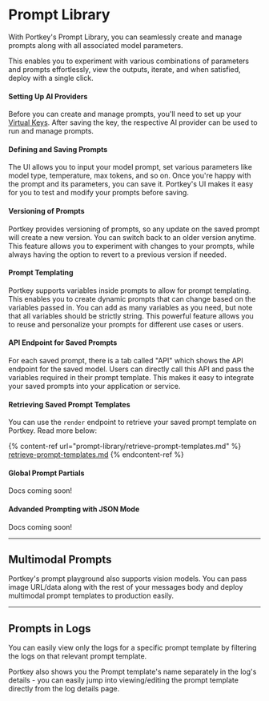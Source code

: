 # Prompt Library

With Portkey's Prompt Library, you can seamlessly create and manage prompts along with all associated model parameters.&#x20;

This enables you to experiment with various combinations of parameters and prompts effortlessly, view the outputs, iterate, and when satisfied, deploy with a single click.

#### **Setting Up AI Providers**

Before you can create and manage prompts, you'll need to set up your [Virtual Keys](ai-gateway/virtual-keys/). After saving the key, the respective AI provider can be used to run and manage prompts.

#### **Defining and Saving Prompts**

The UI allows you to input your model prompt, set various parameters like model type, temperature, max tokens, and so on. Once you're happy with the prompt and its parameters, you can save it. Portkey's UI makes it easy for you to test and modify your prompts before saving.

#### **Versioning of Prompts**

Portkey provides versioning of prompts, so any update on the saved prompt will create a new version. You can switch back to an older version anytime. This feature allows you to experiment with changes to your prompts, while always having the option to revert to a previous version if needed.

#### **Prompt Templating**

Portkey supports variables inside prompts to allow for prompt templating. This enables you to create dynamic prompts that can change based on the variables passed in. You can add as many variables as you need, but note that all variables should be strictly string. This powerful feature allows you to reuse and personalize your prompts for different use cases or users.

#### **API Endpoint for Saved Prompts**

For each saved prompt, there is a tab called "API" which shows the API endpoint for the saved model. Users can directly call this API and pass the variables required in their prompt template. This makes it easy to integrate your saved prompts into your application or service.

#### Retrieving Saved Prompt Templates

You can use the `render` endpoint to retrieve your saved prompt template on Portkey. Read more below:

{% content-ref url="prompt-library/retrieve-prompt-templates.md" %}
[retrieve-prompt-templates.md](prompt-library/retrieve-prompt-templates.md)
{% endcontent-ref %}

#### Global Prompt Partials

Docs coming soon!

#### Advanded Prompting with JSON Mode

Docs coming soon!

***

## Multimodal Prompts

Portkey's prompt playground also supports vision models. You can pass image URL/data along with the rest of your messages body and deploy multimodal prompt templates to production easily.

***

## Prompts in Logs

You can easily view only the logs for a specific prompt template by filtering the logs on that relevant prompt template.&#x20;

Portkey also shows you the Prompt template's name separately in the log's details - you can easily jump into viewing/editing the prompt template directly from the log details page.
